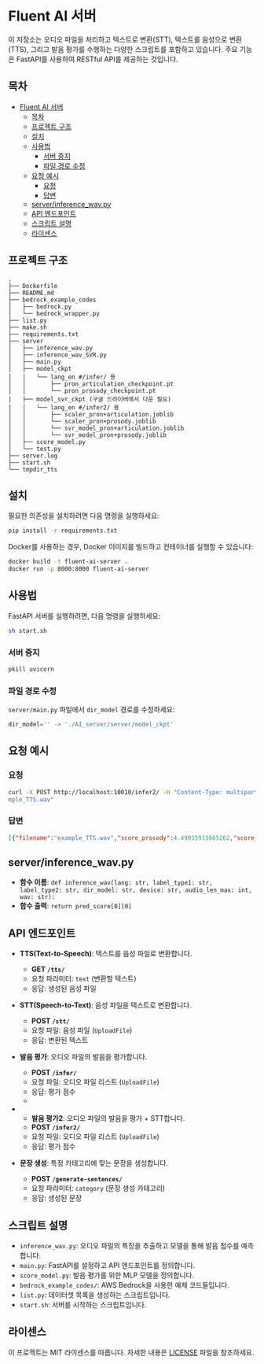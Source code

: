 # Fluent AI 서버

이 저장소는 오디오 파일을 처리하고 텍스트로 변환(STT), 텍스트를 음성으로 변환(TTS), 그리고 발음 평가를 수행하는 다양한 스크립트를 포함하고 있습니다. 주요 기능은 FastAPI를 사용하여 RESTful API를 제공하는 것입니다.

## 목차

- [Fluent AI 서버](#fluent-ai-서버)
  - [목차](#목차)
  - [프로젝트 구조](#프로젝트-구조)
  - [설치](#설치)
  - [사용법](#사용법)
    - [서버 중지](#서버-중지)
    - [파일 경로 수정](#파일-경로-수정)
  - [요청 예시](#요청-예시)
    - [요청](#요청)
    - [답변](#답변)
  - [server/inference\_wav.py](#serverinference_wavpy)
  - [API 엔드포인트](#api-엔드포인트)
  - [스크립트 설명](#스크립트-설명)
  - [라이센스](#라이센스)

## 프로젝트 구조

```
.
├── Dockerfile
├── README.md
├── bedrock_example_codes
│   ├── bedrock.py
│   └── bedrock_wrapper.py
├── list.py
├── make.sh
├── requirements.txt
├── server
│   ├── inference_wav.py
│   ├── inference_wav_SVR.py
│   ├── main.py
│   ├── model_ckpt
│   │   └── lang_en #/infer/ 용
│   │       ├── pron_articulation_checkpoint.pt
│   │       └── pron_prosody_checkpoint.pt
|   ├── model_svr_ckpt (구글 드라이버에서 다운 필요)
│   │   └── lang_en #/infer2/ 용
│   │       ├── scaler_pron+articulation.joblib  
│   │       └── scaler_pron+prosody.joblib  
│   │       └── svr_model_pron+articulation.joblib  
│   │       └── svr_model_pron+prosody.joblib
│   ├── score_model.py
│   └── test.py
├── server.log
├── start.sh
└── tmpdir_tts
```

## 설치

필요한 의존성을 설치하려면 다음 명령을 실행하세요:

```bash
pip install -r requirements.txt
```

Docker를 사용하는 경우, Docker 이미지를 빌드하고 컨테이너를 실행할 수 있습니다:

```bash
docker build -t fluent-ai-server .
docker run -p 8000:8000 fluent-ai-server
```

## 사용법

FastAPI 서버를 실행하려면, 다음 명령을 실행하세요:

```bash
sh start.sh
```

### 서버 중지

```bash
pkill uvicorn
```

### 파일 경로 수정

`server/main.py` 파일에서 `dir_model` 경로를 수정하세요:

```python
dir_model='' -> './AI_server/server/model_ckpt'
```

## 요청 예시

### 요청

```bash
curl -X POST http://localhost:10010/infer2/ -H "Content-Type: multipart/form-data" -F "files=@/home/ec2-user/AI_server/server/exa
mple_TTS.wav"
```

### 답변

```json
[{"filename":"example_TTS.wav","score_prosody":4.49035915865262,"score_articulation":4.49035915865262,"total_score":8.98071831730524,"transcription":"DID HE WRITE STORIES WHEN HE WAS YOUNGER I THINK HE USED TO WRITE NOVELS"}]
```

## server/inference_wav.py

- **함수 이름**: `def inference_wav(lang: str, label_type1: str, label_type2: str, dir_model: str, device: str, audio_len_max: int, wav: str):`
- **함수 출력**: `return pred_score[0][0]`

## API 엔드포인트

- **TTS(Text-to-Speech)**: 텍스트를 음성 파일로 변환합니다.
  - **GET `/tts/`**
  - 요청 파라미터: `text` (변환할 텍스트)
  - 응답: 생성된 음성 파일

- **STT(Speech-to-Text)**: 음성 파일을 텍스트로 변환합니다.
  - **POST `/stt/`**
  - 요청 파일: 음성 파일 (`UploadFile`)
  - 응답: 변환된 텍스트

- **발음 평가**: 오디오 파일의 발음을 평가합니다.
  - **POST `/infer/`**
  - 요청 파일: 오디오 파일 리스트 (`UploadFile`)
  - 응답: 평가 점수
  - 
- - **발음 평가2**: 오디오 파일의 발음을 평가 + STT합니다.
  - **POST `/infer2/`**
  - 요청 파일: 오디오 파일 리스트 (`UploadFile`)
  - 응답: 평가 점수  

- **문장 생성**: 특정 카테고리에 맞는 문장을 생성합니다.
  - **POST `/generate-sentences/`**
  - 요청 파라미터: `category` (문장 생성 카테고리)
  - 응답: 생성된 문장

## 스크립트 설명

- `inference_wav.py`: 오디오 파일의 특징을 추출하고 모델을 통해 발음 점수를 예측합니다.
- `main.py`: FastAPI를 설정하고 API 엔드포인트를 정의합니다.
- `score_model.py`: 발음 평가를 위한 MLP 모델을 정의합니다.
- `bedrock_example_codes/`: AWS Bedrock을 사용한 예제 코드들입니다.
- `list.py`: 데이터셋 목록을 생성하는 스크립트입니다.
- `start.sh`: 서버를 시작하는 스크립트입니다.


## 라이센스

이 프로젝트는 MIT 라이센스를 따릅니다. 자세한 내용은 [LICENSE](LICENSE) 파일을 참조하세요.
